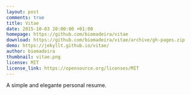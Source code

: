 ```yaml
---
layout: post
comments: true
title: Vitae
date: 2015-10-03 20:00:00 +01:00
homepage: https://github.com/biomadeira/vitae
download: https://github.com/biomadeira/vitae/archive/gh-pages.zip
demo: https://jekyllt.github.io/vitae/
author: biomadeira
thumbnail: vitae.png
license: MIT
license_link: https://opensource.org/licenses/MIT
---
```


A simple and elegante personal resume.
